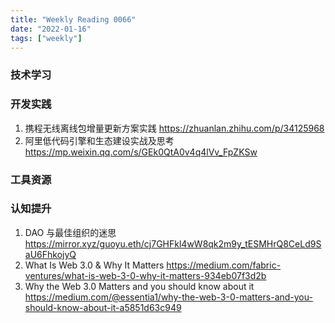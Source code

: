 ```yaml
---
title: "Weekly Reading 0066"
date: "2022-01-16"
tags: ["weekly"]
---
```

### 技术学习

### 开发实践
1. 携程无线离线包增量更新方案实践 https://zhuanlan.zhihu.com/p/34125968
2. 阿里低代码引擎和生态建设实战及思考 https://mp.weixin.qq.com/s/GEk0QtA0v4q4lVv_FpZKSw
### 工具资源

### 认知提升
1. DAO 与最佳组织的迷思 https://mirror.xyz/guoyu.eth/cj7GHFkl4wW8qk2m9y_tESMHrQ8CeLd9SaU6FhkojyQ
2. What Is Web 3.0 & Why It Matters https://medium.com/fabric-ventures/what-is-web-3-0-why-it-matters-934eb07f3d2b
3. Why the Web 3.0 Matters and you should know about it https://medium.com/@essentia1/why-the-web-3-0-matters-and-you-should-know-about-it-a5851d63c949